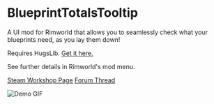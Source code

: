 # BlueprintTotalsTooltip
A UI mod for Rimworld that allows you to seamlessly check what your blueprints need, as you lay them down!

Requires HugsLib. [Get it here.](https://github.com/UnlimitedHugs/RimworldHugsLib/releases)

See further details in Rimworld's mod menu.

[Steam Workshop Page](https://steamcommunity.com/sharedfiles/filedetails/?id=1506730135)
[Forum Thread](https://ludeon.com/forums/index.php?topic=43565.0)

![Demo GIF](https://i.imgur.com/sGCp6Lr.gif)
